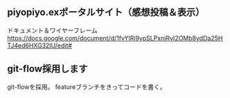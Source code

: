 ## piyopiyo.exポータルサイト（感想投稿＆表示）

ドキュメント＆ワイヤーフレーム
https://docs.google.com/document/d/1fvYlRj9ypSLPxnjRyI2OMb8ydDa25HTJ4ed6HXG32IU/edit#

## git-flow採用します
git-flowを採用。
featureブランチをきってコードを書く。

